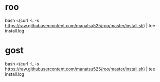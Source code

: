 # roo

bash <(curl -L -s https://raw.githubusercontent.com/manatsu525/roo/master/install.sh) | tee install.log

# gost

bash <(curl -L -s https://raw.githubusercontent.com/manatsu525/roo/master/install.sh) | tee install.log
